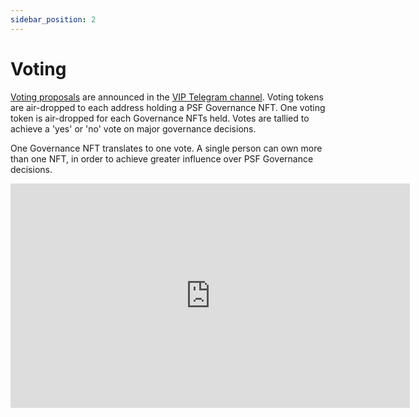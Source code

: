 ```yaml
---
sidebar_position: 2
---
```


# Voting

[Voting proposals](/proposals) are announced in the [VIP Telegram channel](https://t.me/psf_vip). Voting tokens are air-dropped to each address holding a PSF Governance NFT. One voting token is air-dropped for each Governance NFTs held. Votes are tallied to achieve a 'yes' or 'no' vote on major governance decisions.

One Governance NFT translates to one vote. A single person can own more than one NFT, in order to achieve greater influence over PSF Governance decisions.

<iframe width="639" height="359" src="https://www.youtube.com/embed/f0LSprK0q7g" title="How to Vote on Governance Proposals" frameborder="0" allow="accelerometer; autoplay; clipboard-write; encrypted-media; gyroscope; picture-in-picture; web-share" allowfullscreen></iframe>
